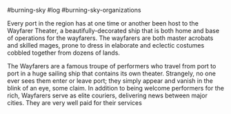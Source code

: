#burning-sky #log #burning-sky-organizations

Every port in the region has at one time or another been host to the Wayfarer Theater, a beautifully-decorated ship that is both home and base of
operations for the wayfarers. The wayfarers are both master acrobats and skilled mages, prone to dress in elaborate and eclectic costumes cobbled together from dozens of lands.
The Wayfarers are a famous troupe of performers who travel from port to port in a huge sailing ship that contains its own theater. Strangely, no one ever sees them enter or
leave port; they simply appear and vanish in the blink of an eye, some claim. In addition to being welcome performers for the rich, Wayfarers serve as elite couriers, delivering news
between major cities. They are very well paid for their services
